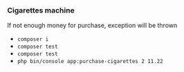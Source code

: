 ### Cigarettes machine

If not enough money for purchase, exception will be thrown

* `composer i`
* `composer test`
* `composer test`
* `php bin/console app:purchase-cigarettes 2 11.22`
